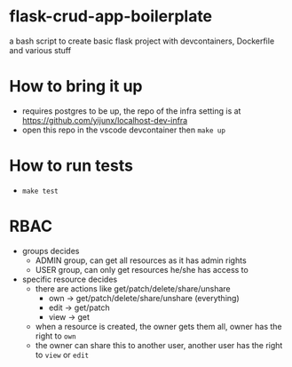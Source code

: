 # flask-crud-app-boilerplate
a bash script to create basic flask project with devcontainers, Dockerfile and various stuff

# How to bring it up
* requires postgres to be up, the repo of the infra setting is at https://github.com/yijunx/localhost-dev-infra
* open this repo in the vscode devcontainer then `make up`

# How to run tests
* `make test`

# RBAC
* groups decides
  * ADMIN group, can get all resources as it has admin rights
  * USER group, can only get resources he/she has access to
* specific resource decides
  * there are actions like get/patch/delete/share/unshare
    * own -> get/patch/delete/share/unshare (everything)
    * edit -> get/patch
    * view -> get
  * when a resource is created, the owner gets them all, owner has the right to `own`
  * the owner can share this to another user, another user has the right to `view` or `edit`
